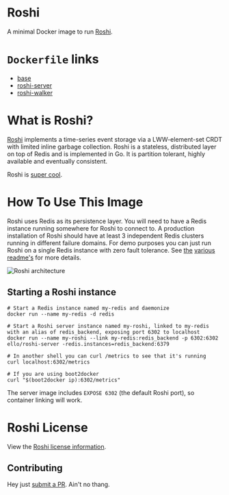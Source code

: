 # Roshi
A minimal Docker image to run [Roshi](https://github.com/soundcloud/roshi).

# `Dockerfile` links
* [base](https://github.com/ello/roshi-docker/blob/master/base/Dockerfile)
* [roshi-server](https://github.com/ello/roshi-docker/blob/master/roshi-server/Dockerfile)
* [roshi-walker](https://github.com/ello/roshi-docker/blob/master/roshi-walker/Dockerfile)


# What is Roshi?
[Roshi](https://github.com/soundcloud/roshi) implements a time-series event storage via a LWW-element-set CRDT with limited inline garbage collection. Roshi is a stateless, distributed layer on top of Redis and is implemented in Go. It is partition tolerant, highly available and eventually consistent.

Roshi is [super cool](https://developers.soundcloud.com/blog/roshi-a-crdt-system-for-timestamped-events).


# How To Use This Image
Roshi uses Redis as its persistence layer. You will need to have a Redis instance running somewhere for Roshi to connect to. A production installation of Roshi should have at least 3 independent Redis clusters running in different failure domains. For demo purposes you can just run Roshi on a single Redis instance with zero fault tolerance. See [the](https://github.com/soundcloud/roshi) [various](https://github.com/soundcloud/roshi/tree/master/roshi-server) [readme's](https://github.com/soundcloud/roshi/tree/master/farm) for more details.

![Roshi architecture](https://camo.githubusercontent.com/a58ab4eb770cc1429d291d77ced4cf5f88d9154f/687474703a2f2f692e696d6775722e636f6d2f5345654b7175572e706e67)

## Starting a Roshi instance

```
# Start a Redis instance named my-redis and daemonize
docker run --name my-redis -d redis

# Start a Roshi server instance named my-roshi, linked to my-redis with an alias of redis_backend, exposing port 6302 to localhost
docker run --name my-roshi --link my-redis:redis_backend -p 6302:6302 ello/roshi-server -redis.instances=redis_backend:6379

# In another shell you can curl /metrics to see that it's running
curl localhost:6302/metrics

# If you are using boot2docker
curl "$(boot2docker ip):6302/metrics"
```

The server image includes `EXPOSE 6302` (the default Roshi port), so container linking will work.

# Roshi License
View the [Roshi license information](https://github.com/soundcloud/roshi/blob/master/LICENSE.md).

## Contributing
Hey just [submit a PR](https://github.com/pwyliu/dockerfiles). Ain't no thang.
